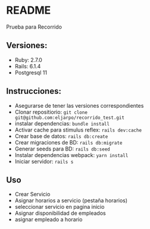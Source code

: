 # README

Prueba para Recorrido

## Versiones:

* Ruby: 2.7.0
* Rails: 6.1.4
* Postgresql 11
## Instrucciones:

* Asegurarse de tener las versiones correspondientes
* Clonar repositiorio: `git clone git@github.com:eljarpo/recorrido_test.git`
* instalar dependencias: `bundle install`
* Activar cache para stimulus reflex: `rails dev:cache`
* Crear base de datos: `rails db:create`
* Crear migraciones de BD: `rails db:migrate`
* Generar seeds para BD: `rails db:seed`
* Instalar dependencias webpack: `yarn install`
* Iniciar servidor: `rails s`


## Uso

* Crear Servicio
* Asignar horarios a servicio (pestaña horarios)
* seleccionar servicio en pagina inicio
* Asignar disponibilidad de empleados
* asignar empleado a horario